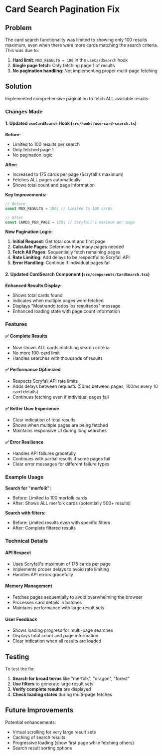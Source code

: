 # Card Search Pagination Fix

## Problem
The card search functionality was limited to showing only 100 results maximum, even when there were more cards matching the search criteria. This was due to:

1. **Hard limit**: `MAX_RESULTS = 100` in the `useCardSearch` hook
2. **Single page fetch**: Only fetching page 1 of results
3. **No pagination handling**: Not implementing proper multi-page fetching

## Solution
Implemented comprehensive pagination to fetch ALL available results:

### Changes Made

#### 1. Updated `useCardSearch` Hook (`src/hooks/use-card-search.ts`)

**Before:**
- Limited to 100 results per search
- Only fetched page 1
- No pagination logic

**After:**
- Increased to 175 cards per page (Scryfall's maximum)
- Fetches ALL pages automatically
- Shows total count and page information

**Key Improvements:**
```typescript
// Before
const MAX_RESULTS = 100; // Limited to 100 cards

// After  
const CARDS_PER_PAGE = 175; // Scryfall's maximum per page
```

**New Pagination Logic:**
1. **Initial Request**: Get total count and first page
2. **Calculate Pages**: Determine how many pages needed
3. **Fetch All Pages**: Sequentially fetch remaining pages
4. **Rate Limiting**: Add delays to be respectful to Scryfall API
5. **Error Handling**: Continue if individual pages fail

#### 2. Updated CardSearch Component (`src/components/CardSearch.tsx`)

**Enhanced Results Display:**
- Shows total cards found
- Indicates when multiple pages were fetched
- Displays "Mostrando todos los resultados" message
- Enhanced loading state with page count information

### Features

#### ✅ Complete Results
- Now shows ALL cards matching search criteria
- No more 100-card limit
- Handles searches with thousands of results

#### ✅ Performance Optimized
- Respects Scryfall API rate limits
- Adds delays between requests (50ms between pages, 100ms every 10 card details)
- Continues fetching even if individual pages fail

#### ✅ Better User Experience
- Clear indication of total results
- Shows when multiple pages are being fetched
- Maintains responsive UI during long searches

#### ✅ Error Resilience
- Handles API failures gracefully
- Continues with partial results if some pages fail
- Clear error messages for different failure types

### Example Usage

**Search for "merfolk":**
- Before: Limited to 100 merfolk cards
- After: Shows ALL merfolk cards (potentially 500+ results)

**Search with filters:**
- Before: Limited results even with specific filters
- After: Complete filtered results

### Technical Details

#### API Respect
- Uses Scryfall's maximum of 175 cards per page
- Implements proper delays to avoid rate limiting
- Handles API errors gracefully

#### Memory Management
- Fetches pages sequentially to avoid overwhelming the browser
- Processes card details in batches
- Maintains performance with large result sets

#### User Feedback
- Shows loading progress for multi-page searches
- Displays total count and page information
- Clear indication when all results are loaded

## Testing

To test the fix:

1. **Search for broad terms** like "merfolk", "dragon", "forest"
2. **Use filters** to generate large result sets
3. **Verify complete results** are displayed
4. **Check loading states** during multi-page fetches

## Future Improvements

Potential enhancements:
- Virtual scrolling for very large result sets
- Caching of search results
- Progressive loading (show first page while fetching others)
- Search result sorting options
